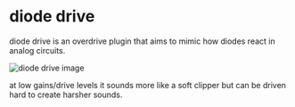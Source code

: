 # diode drive

diode drive is an overdrive plugin that aims to mimic how diodes react in analog circuits.

![diode drive image](https://github.com/user-attachments/assets/306fbb70-0980-497a-ac4e-a9557a09569c)

at low gains/drive levels it sounds more like a soft clipper but can be driven hard to create harsher sounds.
